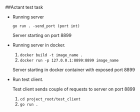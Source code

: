 ##Actant test task

- Running server 

    `go run . -send_port (port int)`
    
    Server starting on port 8899
    
- Running server in docker.

    1. `docker build -t image_name .`
    2. `docker run -p 127.0.0.1:8899:8899 image_name`
   
    Server starting in docker container with exposed port 8899 
    
- Run test client.

    Test client sends couple of requests to server on port 8899
    1. `cd project_root/test_client`
    2. `go run .`
    